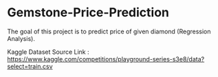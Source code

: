 # Gemstone-Price-Prediction

The goal of this project is to predict price of given diamond (Regression Analysis).

Kaggle Dataset Source Link : https://www.kaggle.com/competitions/playground-series-s3e8/data?select=train.csv